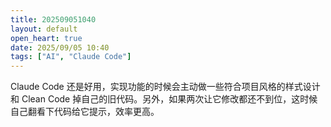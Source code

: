 ```yaml
---
title: 202509051040
layout: default
open_heart: true
date: 2025/09/05 10:40
tags: ["AI", "Claude Code"]
---
```


Claude Code 还是好用，实现功能的时候会主动做一些符合项目风格的样式设计和 Clean Code 掉自己的旧代码。另外，如果两次让它修改都还不到位，这时候自己翻看下代码给它提示，效率更高。
